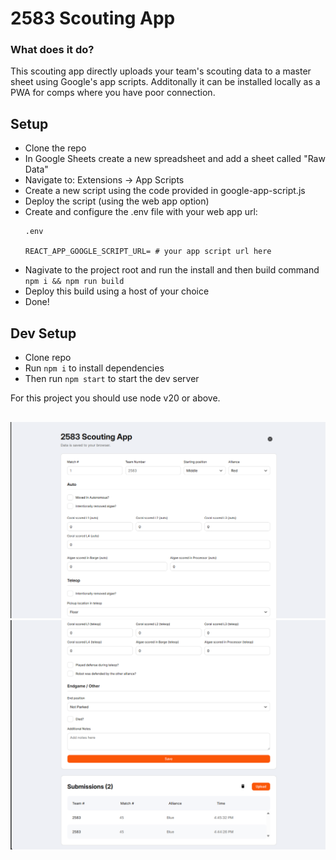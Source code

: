 # 2583 Scouting App

### What does it do?
This scouting app directly uploads your team's scouting data to a master sheet using Google's app scripts. Additonally it can be installed locally as a PWA for comps where you have poor connection.

## Setup

 - Clone the repo
 - In Google Sheets create a new spreadsheet and add a sheet called "Raw Data"
 - Navigate to: Extensions -> App Scripts
 - Create a new script using the code provided in google-app-script.js
 - Deploy the script (using the web app option)
 - Create and configure the .env file with your web app url:
    ```
    .env

    REACT_APP_GOOGLE_SCRIPT_URL= # your app script url here
    ```
 - Nagivate to the project root and run the install and then build command `npm i && npm run build`
 - Deploy this build using a host of your choice
 - Done!

## Dev Setup

 - Clone repo
 - Run `npm i` to install dependencies
 - Then run `npm start` to start the dev server

For this project you should use node v20 or above.
## 

![img 1](/readme-imgs/app2.png)
![img 2](/readme-imgs/app.png)